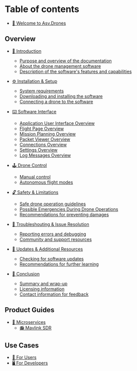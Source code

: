 # Table of contents

* [👋 Welcome to Asv.Drones](README.md)

## Overview

* [📖 Introduction](overview/introduction/README.md)
  * [Purpose and overview of the documentation](overview/introduction/purpose-and-overview-of-the-documentation.md)
  * [About the drone management software](overview/introduction/about-the-drone-management-software.md)
  * [Description of the software's features and capabilities](overview/introduction/description-of-the-software-features-and-capabilities.md)

* [⚙️ Installation & Setup](overview/installation-and-setup/README.md)
  * [System requirements](overview/installation-and-setup/system-requirements.md)
  * [Downloading and installing the software](overview/installation-and-setup/downloading-and-installing-the-software.md)
  * [Connecting a drone to the software](overview/installation-and-setup/connecting-a-drone-to-the-software.md)

* [⌨️ Software Interface](overview/software-interface/README.md)
  * [Application User Interface Overview](overview/software-interface/application-user-interface-overview.md)
  * [Flight Page Overview](overview/software-interface/flight-mode-page-overview.md)
  * [Mission Planning Overview](overview/software-interface/mission-planning-page-overview.md)
  * [Packet Viewer Overview](overview/software-interface/packet-viewer-page-overview.md)
  * [Connections Overview](overview/software-interface/connections-page-overview.md)
  * [Settings Overview](overview/software-interface/settings-page-overview.md)
  * [Log Messages Overview](overview/software-interface/log-message-page-overview.md)

* [🕹️ Drone Control](overview/drone-control/README.md)
  <!-- * [Drone calibration](overview/drone-control/drone-calibration.md) -->
  * [Manual control](overview/drone-control/manual-control.md)
  * [Autonomous flight modes](overview/drone-control/autonomous-flight-modes.md)
  <!-- * [Preparing flight routes](overview/drone-control/preparing-flight-routes.md) -->

<!-- * [✈️ Flight Functions & Modes](overview/flight-functions-and-modes/README.md)
  * [Drone photography and videography](overview/flight-functions-and-modes/drone-photography-and-videography.md)
  * [Flight modes (normal, sport, positioning, etc.)](overview/flight-functions-and-modes/flight-modes.md)
  * [Autonomous control flight modes](overview/flight-functions-and-modes/autonomous-control-flight-modes.md)
  * [Utilizing GPS and navigation functions](overview/flight-functions-and-modes/utilizing-gps-and-navigation-functions.md) -->

* [🔓 Safety & Limitations](overview/safety-and-limitations/README.md)
  * [Safe drone operation guidelines](overview/safety-and-limitations/safe-drone-operation-guidelines.md)
  <!-- * [Restrictions and regulations for flights](overview/safety-and-limitations/restrictions-and-regulations-for-flights.md) -->
  * [Possible Emergencies During Drone Operations](overview/safety-and-limitations/emergency-situation-alerts.md)
  * [Recommendations for preventing damages](overview/safety-and-limitations/recommendations-for-preventing-damages.md)

* [🐛 Troubleshouting & Issue Resolution](overview/troubleshooting-and-issue-resolution/README.md)
  <!-- * [Common problems and solutions](overview/troubleshooting-and-issue-resolution/common-problems-and-solutions.md) -->
  * [Reporting errors and debugging](overview/troubleshooting-and-issue-resolution/reporting-errors-and-debugging.md)
  <!-- * [Frequently asked questions](overview/troubleshooting-and-issue-resolution/frequently-asked-questions.md) -->
  * [Community and support resources](overview/troubleshooting-and-issue-resolution/community-and-support-resources.md)

* [📎 Updates & Additional Resources](overview/updates-and-additional-resources/README.md)
  * [Checking for software updates](overview/updates-and-additional-resources/checking-for-software-updates.md)
  <!-- * [Additional resources and documentation](overview/updates-and-additional-resources/additional-resources-and-documentation.md) -->
  * [Recommendations for further learning](overview/updates-and-additional-resources/recommendations-for-further-learning.md)

* [🧾 Conclusion](overview/conclusion/README.md)
  * [Summary and wrap-up](overview/conclusion/summary-and-wrap-up.md)
  <!-- * [Acknowledgments and author credits](overview/conclusion/acknowledgments-and-author-credits.md) -->
  * [Licensing information](overview/conclusion/licensing-information.md)
  * [Contact information for feedback](overview/conclusion/contact-information-for-feedback.md)

## Product Guides

* [📲 Microservices](product-guides/microservices/README.md)
  * [📻 Mavlink SDR](product-guides/microservices/mavlink-sdr.md)

## Use Cases

* [👥 For Users](use-cases/for-users.md)
* [🖥 For Developers](use-cases/for-developers.md)